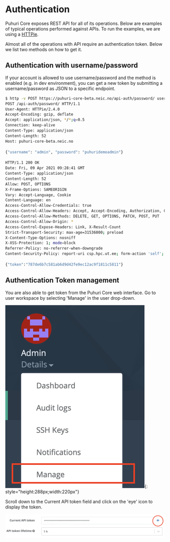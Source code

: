 # Authentication

Puhuri Core exposes REST API for all of its operations. Below are examples of typical operations performed against APIs.
To run the examples, we are using a [HTTPie](https://httpie.org/).

Almost all of the operations with API require an authentication token. Below we list two methods on how to get it.

## Authentication with username/password
If your account is allowed to use username/password and the method is enabled (e.g. in dev environment), you can get a new token by submitting a username/password as JSON to a specific endpoint.

<!-- {generate_username_password_authentication} -->

```bash
$ http -v POST https://puhuri-core-beta.neic.no/api-auth/password/ username=admin password=puhuridemoadmin
POST /api-auth/password/ HTTP/1.1
User-Agent: HTTPie/2.4.0
Accept-Encoding: gzip, deflate
Accept: application/json, */*;q=0.5
Connection: keep-alive
Content-Type: application/json
Content-Length: 52
Host: puhuri-core-beta.neic.no

{"username": "admin", "password": "puhuridemoadmin"}

HTTP/1.1 200 OK
Date: Fri, 09 Apr 2021 09:28:41 GMT
Content-Type: application/json
Content-Length: 52
Allow: POST, OPTIONS
X-Frame-Options: SAMEORIGIN
Vary: Accept-Language, Cookie
Content-Language: en
Access-Control-Allow-Credentials: true
Access-Control-Allow-Headers: Accept, Accept-Encoding, Authorization, Content-Type, Origin, User-Agent, X-CSRFToken, X-Requested-With
Access-Control-Allow-Methods: DELETE, GET, OPTIONS, PATCH, POST, PUT
Access-Control-Allow-Origin: *
Access-Control-Expose-Headers: Link, X-Result-Count
Strict-Transport-Security: max-age=31536000; preload
X-Content-Type-Options: nosniff
X-XSS-Protection: 1; mode=block
Referrer-Policy: no-referrer-when-downgrade
Content-Security-Policy: report-uri csp.hpc.ut.ee; form-action 'self';

{"token":"787de6b7c581ab6d9d42fe9ec12ac9f1811c5811"}
```

## Authentication Token management

You are also able to get token from the Puhuri Core web interface. Go to user workspace by selecting 'Manage' in the
user drop-down.

![side-bar](../assets/side-bar.png){: style="height:288px;width:220px"}

Scroll down to the Current API token field and click on the 'eye' icon to display the token.

![api-token](../assets/api-token.png)
